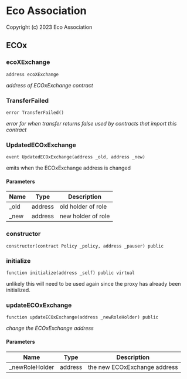 # Eco Association

Copyright (c) 2023 Eco Association

## ECOx

### ecoXExchange

```solidity
address ecoXExchange
```

_address of ECOxExchange contract_

### TransferFailed

```solidity
error TransferFailed()
```

_error for when transfer returns false
used by contracts that import this contract_

### UpdatedECOxExchange

```solidity
event UpdatedECOxExchange(address _old, address _new)
```

emits when the ECOxExchange address is changed

#### Parameters

| Name | Type | Description |
| ---- | ---- | ----------- |
| _old | address | old holder of role |
| _new | address | new holder of role |

### constructor

```solidity
constructor(contract Policy _policy, address _pauser) public
```

### initialize

```solidity
function initialize(address _self) public virtual
```

unlikely this will need to be used again since the proxy has already been initialized.

### updateECOxExchange

```solidity
function updateECOxExchange(address _newRoleHolder) public
```

_change the ECOxExchange address_

#### Parameters

| Name | Type | Description |
| ---- | ---- | ----------- |
| _newRoleHolder | address | the new ECOxExchange address |

